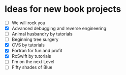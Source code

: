 # Ideas for new book projects

- [ ] We will rock you
- [x] Advanced debugging and reverse engineering
- [ ] Animal husbandry by tutorials
- [ ] Beginning tree surgery
- [x] CVS by tutorials
- [x] Fortran for fun and profit
- [x] RxSwift by tutorials
- [ ] I'm on the next Level
- [ ] Fifty shades of Blue
